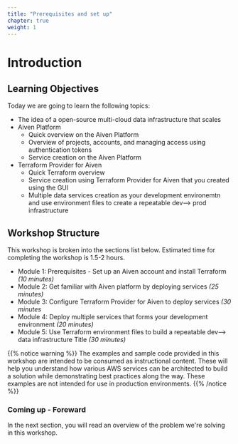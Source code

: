 ```yaml
---
title: "Prerequisites and set up"
chapter: true
weight: 1
---
```


# Introduction

## Learning Objectives <!-- MODIFY THIS SUBHEADING -->

Today we are going to learn the following topics:

- The idea of a open-source multi-cloud data infrastructure that scales
- Aiven Platform
  - Quick overview on the Aiven Platform
  - Overview of projects, accounts, and managing access using authentication tokens
  - Service creation on the Aiven Platform   
- Terraform Provider for Aiven
  - Quick Terraform overview
  - Service creation using Terraform Provider for Aiven that you created using the GUI
  - Multiple data services creation as your development environemtn and use environment files to create a repeatable dev--> prod infrastructure

## Workshop Structure <!-- MODIFY THIS SUBHEADING -->

This workshop is broken into the sections list below. Estimated time for completing the workshop is 1.5-2 hours. 

- Module 1: Prerequisites - Set up an Aiven account and install Terraform *(10 minutes)*
- Module 2: Get familiar with Aiven platform by deploying services *(25 minutes)*
- Module 3: Configure Terraform Provider for Aiven to deploy services *(30 minutes* 
- Module 4: Deploy multiple services that forms your development environment *(20 minutes)* 
- Module 5: Use Terraform environment files to build a repeatable dev--> data infrastructure Title *(30 minutes)*

{{% notice warning %}}
The examples and sample code provided in this workshop are intended to be consumed as instructional content. These will help you understand how various AWS services can be architected to build a solution while demonstrating best practices along the way. These examples are not intended for use in production environments.
{{% /notice %}}

### Coming up - Foreward <!-- MODIFY THIS HEADING -->
In the next section, you will read an overview of the problem we're solving in this workshop.